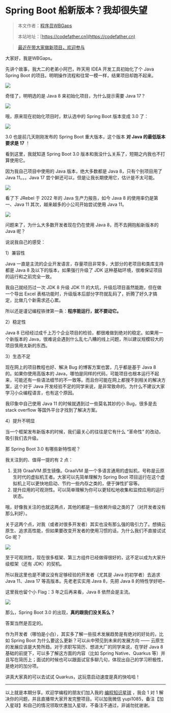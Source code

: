 # Spring Boot 船新版本？我却很失望

> 本文作者：[程序员WBGaps](https://yuyuanweb.feishu.cn/wiki/Abldw5WkjidySxkKxU2cQdAtnah)
>
> 本站地址：[https://codefather.cn](https://codefather.cn)

> [最近在带大家做新项目，欢迎参与](https://mp.weixin.qq.com/s?__biz=MzI1NDczNTAwMA==&mid=2247529515&idx=1&sn=eb5e2af507ce35e3c4159dad7e1424f1&chksm=e9c293dcdeb51acac148fd14c0677ab3c1076c47ab52a33ffe7d682a3e1d1d8f37c4d3c7d167&token=1411297570&lang=zh_CN&scene=21#wechat_redirect)

大家好，我是WBGaps。

先讲个故事，我大二的老弟小阿巴，昨天用 IDEA 开发工具初始化了个 Java Spring Boot 的项目。明明操作流程和往常一模一样，结果项目却跑不起来。

![](https://pic.yupi.icu/5563/202311091241331.png)

奇怪了，明明选的是 Java 8 来初始化项目，为什么提示需要 Java 17？

![](https://pic.yupi.icu/5563/202311091241353.png)

哦，原来现在初始化项目时，默认选中的 Spring Boot 版本变成 3.0 了：

![](https://pic.yupi.icu/5563/202311091241374.png)

3.0 也是前几天刚刚发布的 Spring Boot 重大版本，这个版本 **对 Java 的最低版本要求是 17** ！

看到这里，我就知道 Spring Boot 3.0 版本和我没什么关系了，短期之内我也不打算使用它。

因为我自己项目中使用的 Java 版本，绝大多数都是 Java 8，只有个别项目用了 Java 11。。。Java 17 尝个鲜还可以，但是让我长期使用它，估计是不太可能。

![](https://pic.yupi.icu/5563/202311091241356.jpeg)

看了下 JRebel 于 2022 年的 Java 生产力报告，如今 Java 8 的使用率仍是第一、Java 11 其次，越来越多的小公司开始尝试使用 Java 11。

![](https://pic.yupi.icu/5563/202311091241358.png)

问题来了，为什么大多数开发者现在仍在使用 Java 8，而不去拥抱船新版本的 Java 呢？

说说我自己的感受：

1）兼容性

Java 一直是主流的企业开发语言，存量项目非常多，大部分的老项目和类库支持都是 Java 8 及以下的版本，如果强行升级了 JDK 这种基础环境，很难保证项目的运行和之前完全一致。

我自己就经历过一次 JDK 8 升级 JDK 11 的大坑，升级后项目虽然能跑，但在做一个导出 Excel 表格功能时，升级版本后部分字符就乱码了，折腾了好久才搞定，比做几个新需求还心累。

所以还是谨记编程铁律第一条：**程序能运行，就不要动它。**

2）稳定性

Java 8 已经经过成千上万个企业项目的检验，都很难做到绝对的稳定。如果用一个新版本的 Java，很难说会遇到什么乱七八糟的线上问题，所以建议规模较大的项目慎用太新的东西。

3）生态不足

现在网上的项目教程也好、解决 Bug 的博客方案也罢，几乎都是基于 Java 8 的。如果你使用高版本的 Java，哪怕是同样的代码，可能项目也根本运行不起来，可能还有一些语法细节的不一致等。而且你可能在网上都搜不到相关的解决方案，这个对于 Java 开发经验不足的同学来说，是非常致命的。为什么不建议大家学习小众编程语言，也有这个原因。

我印象中自己使用 Java 11 的时候就遇到过一些莫名其妙的小 Bug，很多是去 stack overflow 等国外平台才找到了解决方案。

4）提升不明显

当一个框架发布新版本的时候，我们最关心的往往是它有什么 “革命性” 的改动，吸引我们去升级。

那 Spring Boot 3.0 有哪些新特性呢？

我关注到的、值得一提的有 2 点：

1. 支持 GraalVM 原生镜像。GraalVM 是一个多语言通用的虚拟机，号称是云原生时代的虚拟机王者。大家可以先简单理解为 Spring Boot 项目运行在这个虚拟机上可以更快地启动、节约一些内存之类的，便于弹性扩容等。
2. 提升应用的可观测性。可以简单理解为你可以更轻松地收集和监控应用的运行状态。

哦，好像我关注的也就这两点，其他的都是一些依赖升级之类的了（对开发者没有那么利好）。

关于这两个点，对我（或者对很多开发者）其实也没有那么强的吸引力了。想搞云原生、追求高性能，但如果要改变开发者的使用习惯的话，为什么我们不直接试试 Go 呢？

![](https://pic.yupi.icu/5563/202311091241371.png)

至于可观测性，现在很多框架、第三方组件已经做得很好的，这不足以成为大家升级框架（还有 JDK）的契机。

所以我这里也是不建议没有足够经验的开发者（尤其是 Java 的初学者）去追求 Java 11、Java 17 等高版本。先老老实实用 Java 8，先把 Java 8 的特性学好吧~

这里我也留个小 Flag：3 年之后再来看，Java 8 依然会是主流。

![](https://pic.yupi.icu/5563/202311091241849.png)

那么，Spring Boot 3.0 的出现，**真的跟我们没关系么？**

答案当然是否定的。

作为开发者（哪怕是小白），其实多了解一些技术发展趋势是有绝对的好处的，比如 Spring Boot 为什么要这么更新？可以从中预见到未来的发展方向 —— 云原生的发展应该是大势所趋。对于求职写简历、想进大厂的同学来说，在学好 Java 8 基础的前提下，可以多了解这方面的内容（比如 Spring Native、Quarkus 等）并且写在简历上；面试的时候也可以跟面试官多聊几句，体现出自己的学习积极性，是绝对的加分项。

讲真大家真的可以去试试 Quarkus，这玩意启动速度是真的快哈哈！



------


以上就是本期分享。欢迎学编程的朋友们加入我的 [编程知识星球](https://mp.weixin.qq.com/s?__biz=MzI1NDczNTAwMA==&mid=2247524980&idx=2&sn=9ddcdb6c52aa096ed4c5ad0ced946a7d&chksm=e9c28583deb50c95f3c2665713a8bbc372c68332b3bfb846cf4b23af3f1cc07164832a291335&token=689599617&lang=zh_CN&scene=21#wechat_redirect) ，我会 1 对 1 解决你的问题，并且直播带大家开发完整项目。可以加我微信 yupi1085，备注【加入星球】和自己的情况领取优惠加入星球，不备注不通过，非诚勿扰谢谢。